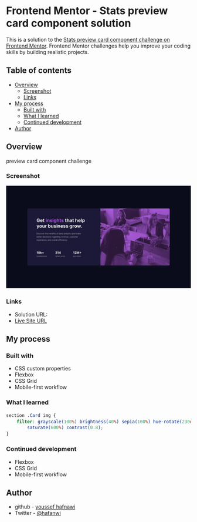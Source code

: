 # Frontend Mentor - Stats preview card component solution

This is a solution to the [Stats preview card component challenge on Frontend Mentor](https://www.frontendmentor.io/challenges/stats-preview-card-component-8JqbgoU62). Frontend Mentor challenges help you improve your coding skills by building realistic projects.

## Table of contents

-   [Overview](#overview)
    -   [Screenshot](#screenshot)
    -   [Links](#links)
-   [My process](#my-process)
    -   [Built with](#built-with)
    -   [What I learned](#what-i-learned)
    -   [Continued development](#continued-development)
-   [Author](#author)

## Overview

preview card component challenge

### Screenshot

![](./screenshot.jpg)

### Links

-   Solution URL: []()
-   [Live Site URL](https://ymhaah.github.io/preview-card-component/)

## My process

### Built with

-   CSS custom properties
-   Flexbox
-   CSS Grid
-   Mobile-first workflow

### What I learned

```css
section .Card img {
	filter: grayscale(100%) brightness(40%) sepia(100%) hue-rotate(230deg)
		saturate(600%) contrast(0.8);
}
```

### Continued development

-   Flexbox
-   CSS Grid
-   Mobile-first workflow

## Author

-   github - [youssef hafnawi](https://github.com/ymhaah)
-   Twitter - [@hafanwi](https://twitter.com/hafanwi)
